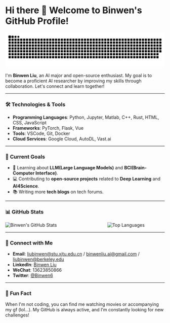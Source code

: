 # Hi there 👋 Welcome to Binwen's GitHub Profile!


![亮色](https://raw.githubusercontent.com/Binwen6/Binwen6/output/github-contribution-grid-snake.svg)


I'm **Binwen Liu**, an AI major and open-source enthusiast. My goal is to become a proficient AI researcher by improving my skills through collaboration. Let's connect and learn together!

---

### 🛠️ **Technologies & Tools**
- **Programming Languages**: Python, Jupyter, Matlab, C++, Rust, HTML, CSS, JavaScript
- **Frameworks**: PyTorch, Flask, Vue
- **Tools**: VSCode, Git, Docker
- **Cloud Services**: Google Cloud, AutoDL, Vast.ai

---

### 🚀 **Current Goals**
- 🌱 Learning about **LLM(Large Language Models)** and **BCI(Brain-Computer Interface)**.
- 💻 Contributing to **open-source projects** related to **Deep Learning** and **AI4Science**.
- 📚 Writing more **tech blogs** on tech forums.

---

### 📊 **GitHub Stats**
<div style="display: flex; justify-content: space-between;">
  <img src="https://github-readme-stats.vercel.app/api?username=Binwen6&show_icons=true&theme=radical" alt="Binwen's GitHub Stats" style="width: 48%;">
  <img src="https://github-readme-stats.vercel.app/api/top-langs/?username=Binwen6&layout=compact&theme=radical" alt="Top Languages" style="width: 36%;">
</div>

---


### 🔗 **Connect with Me**
- **Email**: liubinwen@stu.xjtu.edu.cn / binwenliu.ai@gmail.com / liubinwen@berkeley.edu
- **LinkedIn**: [Binwen Liu](https://www.linkedin.com/in/binwen-liu/)
- **WeChat**: 13623850866
- **Twitter**: [@Binwen6](https://twitter.com/Binwen6)

---

### 🍿 **Fun Fact**
When I'm not coding, you can find me watching movies or accompanying my gf (lol...). My GitHub is always active, and I'm constantly looking for new challenges!
